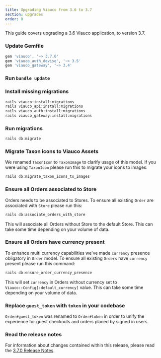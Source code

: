 ```yaml
---
title: Upgrading Viauco from 3.6 to 3.7
section: upgrades
order: 0
---
```


This guide covers upgrading a 3.6 Viauco application, to version 3.7.

### Update Gemfile

```ruby
gem 'viauco', '~> 3.7.0'
gem 'viauco_auth_devise', '~> 3.5'
gem 'viauco_gateway', '~> 3.4'
```

### Run `bundle update`

### Install missing migrations

```bash
rails viauco:install:migrations
rails viauco_api:install:migrations
rails viauco_auth:install:migrations
rails viauco_gateway:install:migrations
```

### Run migrations

```bash
rails db:migrate
```

### Migrate Taxon icons to Viauco Assets

We renamed `TaxonIcon` to `TaxonImage` to clarify usage of this model.
If you were using `TaxonIcon` please run this to migrate your icons to images:

```bash
rails db:migrate_taxon_icons_to_images
```

### Ensure all Orders associated to Store

Orders needs to be associated to Stores.
To ensure all existing `Order` are associated with `Store` please run this:

```bash
rails db:associate_orders_with_store
```

This will associate all Orders without Store to the default Store.
This can take some time depending on your volume of data.

### Ensure all Orders have currency present

To enhance multi currency capabilities we've made `currency` presence
obligatory in `Order` model. To ensure all existing `Orders` have `currency`
present please run this command:

```bash
rails db:ensure_order_currency_presence
```

This will set `currency` in Orders without currency set to `Viauco::Config[:default_currency]` value. This can take some time depending on your volume of data.

### Replace `guest_token` with `token` in your codebase

`Order#guest_token` was renamed to `Order#token` in order to unify the experience for guest checkouts and orders placed by signed in users.

### Read the release notes

For information about changes contained within this release, please read the [3.7.0 Release Notes](https://guides.viaucocommerce.org/release_notes/viauco_3_7_0.html).
